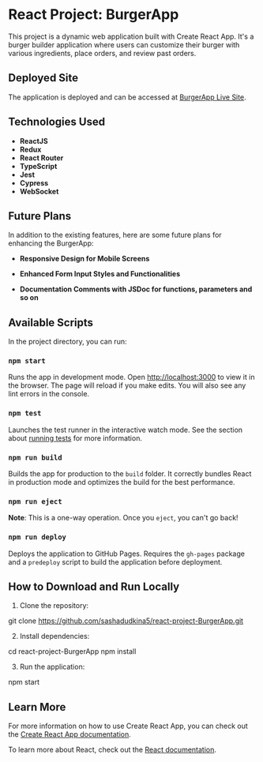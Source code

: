 # React Project: BurgerApp

This project is a dynamic web application built with Create React App. It's a burger builder application where users can customize their burger with various ingredients, place orders, and review past orders.

## Deployed Site

The application is deployed and can be accessed at [BurgerApp Live Site](https://sashadudkina5.github.io/react-project-BurgerApp/).

## Technologies Used

- **ReactJS**
- **Redux**
- **React Router**
- **TypeScript**
- **Jest**
- **Cypress**
- **WebSocket**

## Future Plans

In addition to the existing features, here are some future plans for enhancing the BurgerApp:

- **Responsive Design for Mobile Screens**

- **Enhanced Form Input Styles and Functionalities**

- **Documentation Comments with JSDoc for functions, parameters and so on**



## Available Scripts

In the project directory, you can run:

### `npm start`

Runs the app in development mode. Open [http://localhost:3000](http://localhost:3000) to view it in the browser. The page will reload if you make edits. You will also see any lint errors in the console.

### `npm test`

Launches the test runner in the interactive watch mode. See the section about [running tests](https://facebook.github.io/create-react-app/docs/running-tests) for more information.

### `npm run build`

Builds the app for production to the `build` folder. It correctly bundles React in production mode and optimizes the build for the best performance.

### `npm run eject`

**Note**: This is a one-way operation. Once you `eject`, you can't go back!

### `npm run deploy`

Deploys the application to GitHub Pages. Requires the `gh-pages` package and a `predeploy` script to build the application before deployment.

## How to Download and Run Locally

1. Clone the repository:

git clone https://github.com/sashadudkina5/react-project-BurgerApp.git

2. Install dependencies:

cd react-project-BurgerApp
npm install

3. Run the application:

npm start

## Learn More

For more information on how to use Create React App, you can check out the [Create React App documentation](https://facebook.github.io/create-react-app/docs/getting-started).

To learn more about React, check out the [React documentation](https://reactjs.org/).
